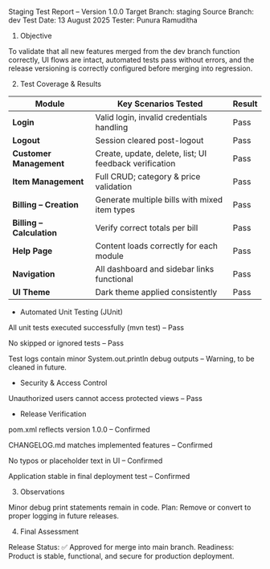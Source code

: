 Staging Test Report – Version 1.0.0
Target Branch: staging
Source Branch: dev
Test Date: 13 August 2025
Tester: Punura Ramuditha

1. Objective

To validate that all new features merged from the dev branch function correctly, UI flows are intact, automated tests pass without errors, and the release versioning is correctly configured before merging into regression.

2. Test Coverage & Results




| Module                    | Key Scenarios Tested                                   | Result |
|---------------------------|--------------------------------------------------------|--------|
| **Login**                 | Valid login, invalid credentials handling              | Pass   |
| **Logout**                | Session cleared post-logout                            | Pass   |
| **Customer Management**   | Create, update, delete, list; UI feedback verification | Pass   |
| **Item Management**       | Full CRUD; category & price validation                 | Pass   |
| **Billing – Creation**    | Generate multiple bills with mixed item types          | Pass   |
| **Billing – Calculation** | Verify correct totals per bill                         | Pass   |
| **Help Page**             | Content loads correctly for each module                | Pass   |
| **Navigation**            | All dashboard and sidebar links functional             | Pass   |
| **UI Theme**              | Dark theme applied consistently                        | Pass   |




- Automated Unit Testing (JUnit)

All unit tests executed successfully (mvn test) – Pass

No skipped or ignored tests – Pass

Test logs contain minor System.out.println debug outputs – Warning, to be cleaned in future.

- Security & Access Control

Unauthorized users cannot access protected views – Pass

- Release Verification

pom.xml reflects version 1.0.0 – Confirmed

CHANGELOG.md matches implemented features – Confirmed

No typos or placeholder text in UI – Confirmed

Application stable in final deployment test – Confirmed

3. Observations

Minor debug print statements remain in code.
Plan: Remove or convert to proper logging in future releases.

4. Final Assessment

Release Status: ✅ Approved for merge into main branch.
Readiness: Product is stable, functional, and secure for production deployment.